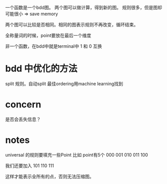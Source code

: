 
一个函数是一个bdd图。
两个图可以做计算，得到新的图。
规则很多，但是图却可能很小 => save memory

两个图可以比较是否相同。相同的图表示规则不再改变，循环结束。

全称量词的时候，point要放在最后一个维度

非一个函数，在bdd中就是terminal中 1 和 0 互换

# bdd 中优化的方法
split 规则。自动split
最佳ordering用machine learning找到


# concern
是否会丢失信息？

# notes
universal 的规则要填充一些Point
比如 point有5个
000
001
010
011
100

我们还要加入
101
110
111

这样才能表示全所有的点，否则无法压缩图。

